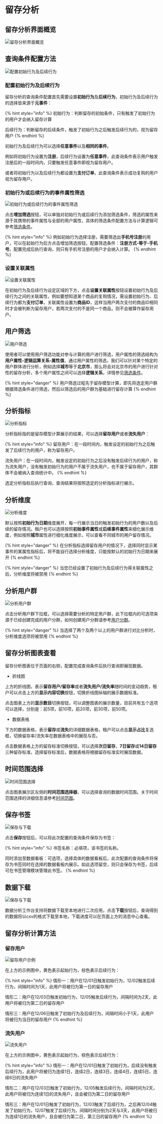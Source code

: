 # 留存分析

## 留存分析界面概览

![留存分析界面概览](../.gitbook/assets/留存分析界面.png)

## 查询条件配置方法

![配置初始行为及后续行为](../.gitbook/assets/配置初始行为及后续行为.gif)

### 配置初始行为及后续行为

留存分析的查询条件配置首先需要设置**初始行为**及**后续行为**，初始行为及后续行为的选择皆来源于**元事件**：

{% hint style="info" %}
初始行为：判断留存的初始条件，只有触发了初始行为的用户才会纳入留存计算

后续行为：判断留存的后续条件，触发了初始行为之后触发后续行为的，视为留存用户
{% endhint %}

初始行为及后续行为可以选择**任意事件**以及**相同的事件**。

例如将初始行为设置为**注册**，后续行为设置为**任意事件**，此查询条件表示用户触发注册后的一段时间内，只要触发任意事件即视为留存用户。

或者将初始行为以及后续行为都设置为**支付订单**，此查询条件表示成功复购的用户视为留存用户。

### 初始行为或后续行为的事件属性筛选

![初始行为或后续行为的事件属性筛选](../.gitbook/assets/初始行为或后续行为的事件属性筛选.gif)

点击**增加筛选**按钮，可以单独对初始行为或后续行为添加筛选条件，筛选的属性来源于其携带的事件属性与全部的用户属性，具体的筛选条件配置方法与计算逻辑可参考[筛选条件](../basic/filter.md)。

{% hint style="info" %}
例如初始行为选择注册，需要筛选出**手机号注册**的用户，可以在起始行为后方点击增加筛选按钮，配置筛选条件：**注册方式-等于-手机号**。配置完成后执行查询，则只有手机号注册的用户才会纳入计算。
{% endhint %}

### 设置关联属性

![设置关联属性](../.gitbook/assets/设置关联属性.gif)

在初始行为及后续行为设定区域的下方，点击**设置关联属性**按钮设置初始行为及后续行为之间的关联属性，例如要想知道某个商品的复购情况，需设置初始行为、后续行为都为**支付订单**，关联属性设置为**商品ID**，这样当用户两次支付的商品ID相同时才会被判断为留存用户，若两次支付的不是同一个商品，则不会被算作留存用户。

## 用户筛选

![用户筛选](../.gitbook/assets/用户筛选.gif)

使用者可以使用用户筛选功能对参与计算的用户进行筛选，用户属性的筛选结构为**用户属性-逻辑运算关系-属性值**，通过用户属性的筛选，我们可以针对某个特定的用户群体进行分析，例如选择**城市**等于**北京市**，那么将会对北京市的用户进行针对性的留存分析，多个用户属性之间可以选择**逻辑关系**，详情参见[筛选条件](../basic/filter.md)。

{% hint style="danger" %}
用户筛选过程先于留存模型计算，即先将选定用户群根据筛选条件进行筛选，然后以筛选后的用户群为基础进行留存计算
{% endhint %}

## 分析指标

![分析指标](../.gitbook/assets/分析指标.png)

分析指标指的是留存模型计算展示的结果，可以选择**留存用户**或者**流失用户**：

{% hint style="info" %}
留存用户：在一段时间内，触发设定的初始行为之后触发了后续行为的用户，称为留存用户。

流失用户：在一段时间内，触发设定的初始行为之后没有触发后续行为的用户，称为流失用户，没有触发初始行为的用户不属于流失用户，也不属于留存用户，其群体不会被纳入查询统计中。
{% endhint %}

选定分析指标后执行查询，查询结果将按照选定的分析指标进行展示。

## 分析维度

![分析维度](<../.gitbook/assets/分析维度 (1).gif>)

默认按照**初始行为日期**维度展开，每一行展示当日的触发初始行为的用户数以及后续的留存情况。租户也可以选择按照**初始事件属性**或**后续事件属性**来细化展示维度，例如按照**城市**属性进行细化维度展示，可以查看不同城市的用户留存情况。

{% hint style="danger" %}
在分析指标选择留存用户的情况下，选择同时显示某事件的某属性指标后，将不能自行选择分析维度，只能按默认的初始行为日期来展开
{% endhint %}

{% hint style="danger" %}
当您已经设置了初始行为及后续行为得关联属性之后，分析维度将被禁用
{% endhint %}

## 分析用户群

![分析用户群](<../.gitbook/assets/分析用户群 (1).gif>)

点击分析用户群下拉框，可以选择需要分析的特定用户群，此下拉框内的可选项来源于已经创建完成的用户分群，如何创建用户分群请参考[用户分群](../userdivision.md)。

{% hint style="danger" %}
当选择了两个及两个以上的用户群进行对比分析时，分析维度选项将被禁用
{% endhint %}

## 留存分析图表查看

留存分析图表位于页面的右侧，配置完成查询条件后执行查询即展现数据。

* 折线图

上方的折线图，表示**留存用户/留存率**或者**流失用户/流失率**随时间的变动趋势，租户可以点击上方的**显示内容切换**按钮，切换折线图纵轴的展示数据标准。

点击图表上方的**显示数目**切换按钮，可以调整图表的展示数量，目前共有五个选项可以选择，分别是：前5项，前10项，前20项，前30项，前50项。

* 数据表格

下方的数据表格，表示**留存**或**流失**的详细数据表格，租户可以点击**显示占比**复选框，切换留存率/流失率在数据表格中的展现与否。

点击数据表格上方的留存标准切换按钮，可以选择**次日留存**，**7日留存**或**14日留存**三种留存标准，选择留存标准后，数据表格将根据留存标准实时展现数据。

## 时间范围选择

![时间范围选择](../.gitbook/assets/时间范围选择.png)

点击图表展示区左侧的**时间范围选择器**，可以选择查询的数据时间范围。关于时间范围选择的详细信息请参考[时间范围](../basic/timerange.md)。

## 保存书签

![保存与下载](../.gitbook/assets/保存与下载.png)

点击**保存**按钮后，可以将此次配置的查询条件保存为书签：

{% hint style="info" %}
书签名称：必填项，该书签的名称。

同时添加至数据看板：可选项，选择具体的数据看板后，此次配置的查询条件将保存为书签同时在选择的数据看板内展示。如此选项留空，则只会保存为书签，后续可在书签管理模块管理此书签。
{% endhint %}

## 数据下载

![保存与下载](../.gitbook/assets/保存与下载.png)

数据分析工作台支持将数据下载至本地进行二次应用，点击**下载**按钮后，查询得到的数据将以csv的格式下载至本地，下载进度可以在页面上方的消息中心查看。

## 留存分析计算方法

### 留存用户

![留存用户示例](../.gitbook/assets/留存用户.png)

在上方的示例图中，黄色表示起始行为，棕色表示后续行为：

{% hint style="info" %}
情形一：用户在12/01日触发初始行为，12/02触发后续行为，间隔时间为1天，此用户将被归为第一日的留存用户

情形二：用户在12/03日触发初始行为，12/05触发后续行为，间隔时间为2天，此用户将被归为第二日的留存用户

情形三：用户在12/06日触发了初始行为及后续行为，间隔时间小于1天，此用户将被归为当日的留存用户
{% endhint %}

### 流失用户

![流失用户](../.gitbook/assets/流失用户.png)

在上方的示例图中，黄色表示起始行为，棕色表示后续行为：

{% hint style="info" %}
情形一：用户在12/01日触发了初始行为，后续没有触发后续行为，此用户将被归为连续1日，连续2日，连续3日，连续4日，连续5日，连续6日的流失用户

情形二：用户在12/03日触发了初始行为，12/05触发后续行为，间隔时间为2天，此用户将被归为连续1日的流失用户，且会被归为第二日的留存用户

情形三：用户在12/01日触发了初始行为，12/03触发了后续行为，之后再12/04触发了初始行为，12/07触发了后续行为，间隔时间分别为2天与3天，此用户将被归为连续1日的流失用户，且会被归为第二日，第三日的留存用户
{% endhint %}
